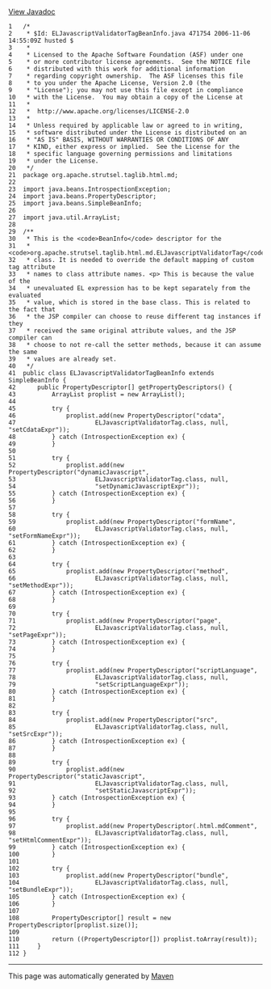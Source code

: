 [View Javadoc](../../../../../../apidocs/org/apache/strutsel/taglib.html.md/ELJavascriptValidatorTagBeanInfo.html)


    1   /*
    2    * $Id: ELJavascriptValidatorTagBeanInfo.java 471754 2006-11-06 14:55:09Z husted $
    3    *
    4    * Licensed to the Apache Software Foundation (ASF) under one
    5    * or more contributor license agreements.  See the NOTICE file
    6    * distributed with this work for additional information
    7    * regarding copyright ownership.  The ASF licenses this file
    8    * to you under the Apache License, Version 2.0 (the
    9    * "License"); you may not use this file except in compliance
    10   * with the License.  You may obtain a copy of the License at
    11   *
    12   *  http://www.apache.org/licenses/LICENSE-2.0
    13   *
    14   * Unless required by applicable law or agreed to in writing,
    15   * software distributed under the License is distributed on an
    16   * "AS IS" BASIS, WITHOUT WARRANTIES OR CONDITIONS OF ANY
    17   * KIND, either express or implied.  See the License for the
    18   * specific language governing permissions and limitations
    19   * under the License.
    20   */
    21  package org.apache.strutsel.taglib.html.md;
    22  
    23  import java.beans.IntrospectionException;
    24  import java.beans.PropertyDescriptor;
    25  import java.beans.SimpleBeanInfo;
    26  
    27  import java.util.ArrayList;
    28  
    29  /**
    30   * This is the <code>BeanInfo</code> descriptor for the
    31   * <code>org.apache.strutsel.taglib.html.md.ELJavascriptValidatorTag</code>
    32   * class. It is needed to override the default mapping of custom tag attribute
    33   * names to class attribute names. <p> This is because the value of the
    34   * unevaluated EL expression has to be kept separately from the evaluated
    35   * value, which is stored in the base class. This is related to the fact that
    36   * the JSP compiler can choose to reuse different tag instances if they
    37   * received the same original attribute values, and the JSP compiler can
    38   * choose to not re-call the setter methods, because it can assume the same
    39   * values are already set.
    40   */
    41  public class ELJavascriptValidatorTagBeanInfo extends SimpleBeanInfo {
    42      public PropertyDescriptor[] getPropertyDescriptors() {
    43          ArrayList proplist = new ArrayList();
    44  
    45          try {
    46              proplist.add(new PropertyDescriptor("cdata",
    47                      ELJavascriptValidatorTag.class, null, "setCdataExpr"));
    48          } catch (IntrospectionException ex) {
    49          }
    50  
    51          try {
    52              proplist.add(new PropertyDescriptor("dynamicJavascript",
    53                      ELJavascriptValidatorTag.class, null,
    54                      "setDynamicJavascriptExpr"));
    55          } catch (IntrospectionException ex) {
    56          }
    57  
    58          try {
    59              proplist.add(new PropertyDescriptor("formName",
    60                      ELJavascriptValidatorTag.class, null, "setFormNameExpr"));
    61          } catch (IntrospectionException ex) {
    62          }
    63  
    64          try {
    65              proplist.add(new PropertyDescriptor("method",
    66                      ELJavascriptValidatorTag.class, null, "setMethodExpr"));
    67          } catch (IntrospectionException ex) {
    68          }
    69  
    70          try {
    71              proplist.add(new PropertyDescriptor("page",
    72                      ELJavascriptValidatorTag.class, null, "setPageExpr"));
    73          } catch (IntrospectionException ex) {
    74          }
    75  
    76          try {
    77              proplist.add(new PropertyDescriptor("scriptLanguage",
    78                      ELJavascriptValidatorTag.class, null,
    79                      "setScriptLanguageExpr"));
    80          } catch (IntrospectionException ex) {
    81          }
    82  
    83          try {
    84              proplist.add(new PropertyDescriptor("src",
    85                      ELJavascriptValidatorTag.class, null, "setSrcExpr"));
    86          } catch (IntrospectionException ex) {
    87          }
    88  
    89          try {
    90              proplist.add(new PropertyDescriptor("staticJavascript",
    91                      ELJavascriptValidatorTag.class, null,
    92                      "setStaticJavascriptExpr"));
    93          } catch (IntrospectionException ex) {
    94          }
    95  
    96          try {
    97              proplist.add(new PropertyDescriptor(.html.mdComment",
    98                      ELJavascriptValidatorTag.class, null, "setHtmlCommentExpr"));
    99          } catch (IntrospectionException ex) {
    100         }
    101 
    102         try {
    103             proplist.add(new PropertyDescriptor("bundle",
    104                     ELJavascriptValidatorTag.class, null, "setBundleExpr"));
    105         } catch (IntrospectionException ex) {
    106         }
    107 
    108         PropertyDescriptor[] result = new PropertyDescriptor[proplist.size()];
    109 
    110         return ((PropertyDescriptor[]) proplist.toArray(result));
    111     }
    112 }

------------------------------------------------------------------------

This page was automatically generated by [Maven](http://maven.apache.org/)
